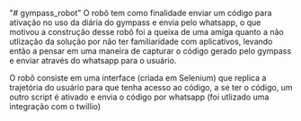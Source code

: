 "# gympass_robot" 
O robô tem como finalidade enviar um código para ativação no uso da diária do gympass e envia pelo whatsapp, o que motivou a construção desse robô foi a queixa de uma amiga quanto a não utlização da solução por não ter familiaridade com aplicativos, levando então a pensar em uma maneira de capturar o código gerado pelo gympass e enviar através do whatsapp para o usuário.

O robô consiste em uma interface (criada em Selenium) que replica a trajetória do usuário para que tenha acesso ao código, a se ter o código, um outro script é ativado e envia o código por whatsapp (foi utlizado uma integração com o twillio)
